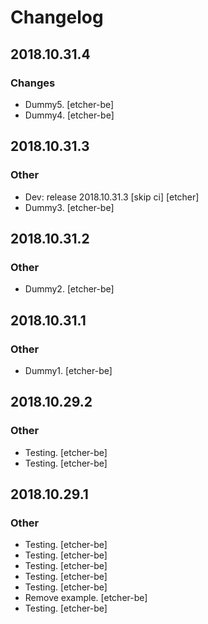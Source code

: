 # Changelog
## 2018.10.31.4
### Changes
* Dummy5. [etcher-be]
* Dummy4. [etcher-be]
## 2018.10.31.3
### Other
* Dev: release 2018.10.31.3 [skip ci] [etcher]
* Dummy3. [etcher-be]
## 2018.10.31.2
### Other
* Dummy2. [etcher-be]
## 2018.10.31.1
### Other
* Dummy1. [etcher-be]
## 2018.10.29.2
### Other
* Testing. [etcher-be]
* Testing. [etcher-be]
## 2018.10.29.1
### Other
* Testing. [etcher-be]
* Testing. [etcher-be]
* Testing. [etcher-be]
* Testing. [etcher-be]
* Testing. [etcher-be]
* Remove example. [etcher-be]
* Testing. [etcher-be]